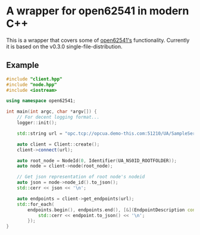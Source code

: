 # A wrapper for open62541 in modern C++

This is a wrapper that covers some of [open62541's](https://github.com/open62541/open62541)
functionality. Currently it is based on the v0.3.0 single-file-distribution.

## Example

```c++
#include "client.hpp"
#include "node.hpp"
#include <iostream>

using namespace open62541;

int main(int argc, char *argv[]) {
    // For decent logging format...
    logger::init();

    std::string url = "opc.tcp://opcua.demo-this.com:51210/UA/SampleServer";

    auto client = Client::create();
    client->connect(url);

    auto root_node = NodeId(0, Identifier(UA_NS0ID_ROOTFOLDER));
    auto node = client->node(root_node);

    // Get json representation of root node's nodeid
    auto json = node->node_id().to_json();
    std::cerr << json << '\n';

    auto endpoints = client->get_endpoints(url);
    std::for_each(
        endpoints.begin(), endpoints.end(), [&](EndpointDescription const &endpoint) {
            std::cerr << endpoint.to_json() << '\n';
        });
}
```
